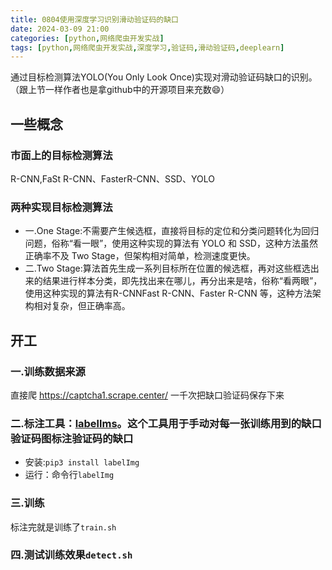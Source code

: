 ```yaml
---
title: 0804使用深度学习识别滑动验证码的缺口
date: 2024-03-09 21:00
categories: [python,网络爬虫开发实战]
tags: [python,网络爬虫开发实战,深度学习,验证码,滑动验证码,deeplearn] 
---
```


通过目标检测算法YOLO(You Only Look Once)实现对滑动验证码缺口的识别。（跟上节一样作者也是拿github中的开源项目来充数😄）


## 一些概念
### 市面上的目标检测算法

R-CNN,FaSt R-CNN、FasterR-CNN、SSD、YOLO

### 两种实现目标检测算法
- 一.One Stage:不需要产生候选框，直接将目标的定位和分类问题转化为回归问题，俗称“看一眼”，使用这种实现的算法有 YOLO 和 SSD，这种方法虽然正确率不及 Two Stage，但架构相对简单，检测速度更快。
- 二.Two Stage:算法首先生成一系列目标所在位置的候选框，再对这些框选出来的结果进行样本分类，即先找出来在哪儿，再分出来是啥，俗称“看两眼”，使用这种实现的算法有R-CNNFast R-CNN、Faster R-CNN 等，这种方法架构相对复杂，但正确率高。

## 开工
### 一.训练数据来源

直接爬 https://captcha1.scrape.center/ 一千次把缺口验证码保存下来

### 二.标注工具：[labellms](https://github.com/tzutalin/labellms)。这个工具用于手动对每一张训练用到的缺口验证码图标注验证码的缺口
- 安装:`pip3 install labelImg`
- 运行：命令行`labelImg`

### 三.训练
标注完就是训练了`train.sh`

### 四.测试训练效果`detect.sh`